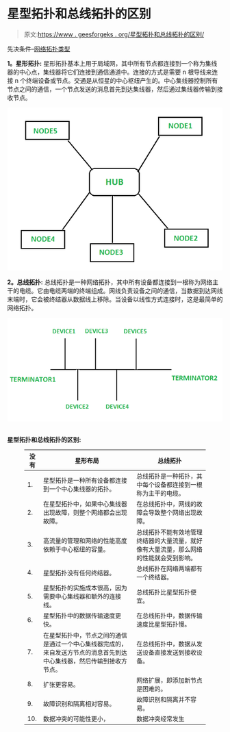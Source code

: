 # 星型拓扑和总线拓扑的区别

> 原文:[https://www . geesforgeks . org/星型拓扑和总线拓扑的区别/](https://www.geeksforgeeks.org/difference-between-star-topology-and-bus-topology/)

先决条件–[网络拓扑类型](https://www.geeksforgeeks.org/types-of-network-topology/)

**1。星形拓扑:**
星形拓扑基本上用于局域网，其中所有节点都连接到一个称为集线器的中心点，集线器将它们连接到通信通道中。连接的方式是需要 n 根导线来连接 n 个终端设备或节点。交通是从恒星的中心枢纽产生的。中心集线器控制所有节点之间的通信，一个节点发送的消息首先到达集线器，然后通过集线器传输到接收节点。

![](img/11c8dff242460be5ea1ece8eee38a708.png)

**2。总线拓扑:**
总线拓扑是一种网络拓扑，其中所有设备都连接到一根称为网络主干的电缆。它由电缆两端的终端组成。网线负责设备之间的通信，当数据到达网线末端时，它会被终结器从数据线上移除。当设备以线性方式连接时，这是最简单的网络拓扑。

![](img/e04ed67bee7a536d8ae957a1e9358e5a.png)

## 

**星型拓扑和总线拓扑的区别:**

<figure class="table">

| 没有 | 星形布局 | 总线拓扑 |
| --- | --- | --- |
| 1. | 星型拓扑是一种所有设备都连接到一个中心集线器的拓扑。 | 总线拓扑是一种拓扑，其中每个设备都连接到一根称为主干的电缆。 |
| 2. | 在星型拓扑中，如果中心集线器出现故障，则整个网络都会出现故障。 | 在总线拓扑中，网线的故障会导致整个网络出现故障。 |
| 3. | 高流量的管理和网络的性能高度依赖于中心枢纽的容量。 | 总线拓扑不能有效地管理终结器的大量流量，就好像有大量流量，那么网络的性能就会受到影响。 |
| 4. | 星型拓扑没有任何终结器。 | 总线拓扑在网络两端都有一个终结器。 |
| 5. | 星型拓扑的实施成本很高，因为需要中心集线器和额外的连接线。 | 总线拓扑比星型拓扑便宜。 |
| 6. | 星型拓扑中的数据传输速度更快。 | 在总线拓扑中，数据传输速度比星型拓扑慢。 |
| 7. | 在星型拓扑中，节点之间的通信是通过一个中心集线器完成的，来自发送方节点的消息首先到达中心集线器，然后传输到接收方节点。 | 在总线拓扑中，数据从发送设备直接发送到接收设备。 |
| 8. | 扩张更容易。 | 网络扩展，即添加新节点是困难的。 |
| 9. | 故障识别和隔离相对容易。 | 故障识别和隔离并不容易。 |
| 10. | 数据冲突的可能性更小， | 数据冲突经常发生 |

</figure>